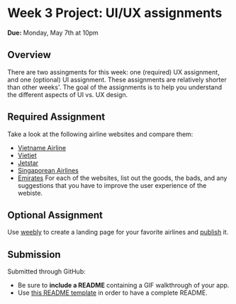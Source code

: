# Week 3 Project: UI/UX assignments

**Due:** Monday, May 7th at 10pm

## Overview
There are two assingments for this week: one (required) UX assignment, and one (optional) UI assignment. These assignments are relatively shorter than other weeks'. The goal of the assignments is to help you understand the different aspects of UI vs. UX design.

## Required Assignment
Take a look at the following airline websites and compare them:
* [Vietname Airline](https://www.vietnamairlines.com/)
* [Vietjet](https://www.vietjetair.com/Sites/Web/vi-VN/Home)
* [Jetstar](https://www.jetstar.com/vn/en/home)
* [Singaporean Airlines](http://www.singaporeair.com/en_UK/vn/home)
* [Emirates](https://www.emirates.com/vn/english/)
For each of the websites, list out the goods, the bads, and any suggestions that you have to improve the user experience of the webiste.

## Optional Assignment
Use [weebly](https://www.weebly.com/onboarding) to create a landing page for your favorite airlines and [publish](https://hc.weebly.com/hc/en-us/articles/202015818-Publish-Your-Site) it.

## Submission
Submitted through GitHub:
  * Be sure to **include a README** containing a GIF walkthrough of your app.
  * Use [this README template](https://github.com/buihdk/cs-fed-materials/blob/master/project_1_template.md) in order to have a complete README.